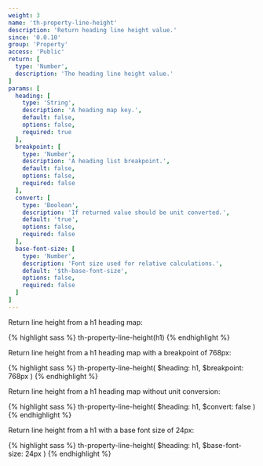 ```yaml
---
weight: 3
name: 'th-property-line-height'
description: 'Return heading line height value.'
since: '0.0.10'
group: 'Property'
access: 'Public'
return: [
  type: 'Number',
  description: 'The heading line height value.'
]
params: [
  heading: [
    type: 'String',
    description: 'A heading map key.',
    default: false,
    options: false,
    required: true
  ],
  breakpoint: [
    type: 'Number',
    description: 'A heading list breakpoint.',
    default: false,
    options: false,
    required: false
  ],
  convert: [
    type: 'Boolean',
    description: 'If returned value should be unit converted.',
    default: 'true',
    options: false,
    required: false
  ],
  base-font-size: [
    type: 'Number',
    description: 'Font size used for relative calculations.',
    default: '$th-base-font-size',
    options: false,
    required: false
  ]
]
---
```

Return line height from a h1 heading map:

{% highlight sass %}
th-property-line-height(h1)
{% endhighlight %}

Return line height from a h1 heading map with a breakpoint of 768px:

{% highlight sass %}
th-property-line-height(
  $heading: h1,
  $breakpoint: 768px
)
{% endhighlight %}

Return line height from a h1 heading map without unit conversion:

{% highlight sass %}
th-property-line-height(
  $heading: h1,
  $convert: false
)
{% endhighlight %}

Return line height from a h1 with a base font size of 24px:

{% highlight sass %}
th-property-line-height(
  $heading: h1,
  $base-font-size: 24px
)
{% endhighlight %}